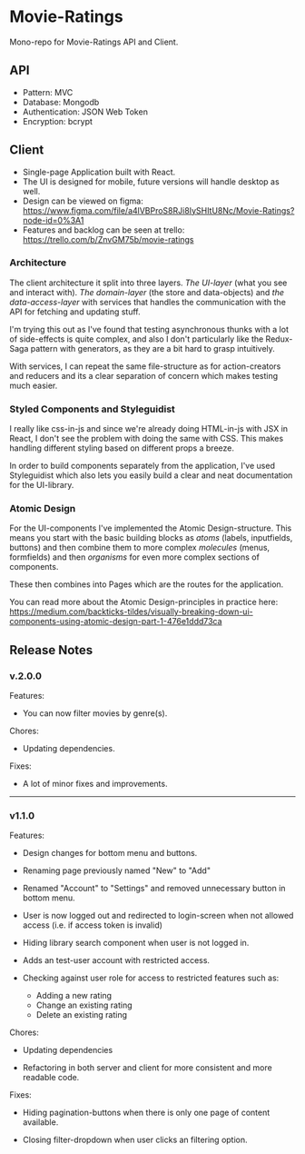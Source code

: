 # Movie-Ratings

Mono-repo for Movie-Ratings API and Client.

## API

- Pattern: MVC
- Database: Mongodb
- Authentication: JSON Web Token
- Encryption: bcrypt

## Client

- Single-page Application built with React.
- The UI is designed for mobile, future versions will handle desktop as well.
- Design can be viewed on figma: https://www.figma.com/file/a4lVBProS8RJi8IySHItU8Nc/Movie-Ratings?node-id=0%3A1
- Features and backlog can be seen at trello: https://trello.com/b/ZnvGM75b/movie-ratings

### Architecture

The client architecture it split into three layers. _The UI-layer_ (what you see and interact with). _The domain-layer_ (the store and data-objects) and _the data-access-layer_ with services that handles the communication with the API for fetching and updating stuff.

I'm trying this out as I've found that testing asynchronous thunks with a lot of side-effects is quite complex, and also I don't particularly like the Redux-Saga pattern with generators, as they are a bit hard to grasp intuitively.

With services, I can repeat the same file-structure as for action-creators and reducers and its a clear separation of concern which makes testing much easier.

### Styled Components and Styleguidist

I really like css-in-js and since we're already doing HTML-in-js with JSX in React, I don't see the problem with doing the same with CSS. This makes handling different styling based on different props a breeze.

In order to build components separately from the application, I've used Styleguidist which also lets you easily build a clear and neat documentation for the UI-library.

### Atomic Design

For the UI-components I've implemented the Atomic Design-structure. This means you start with the basic building blocks as _atoms_ (labels, inputfields, buttons) and then combine them to more complex _molecules_ (menus, formfields) and then _organisms_ for even more complex sections of components.

These then combines into Pages which are the routes for the application.

You can read more about the Atomic Design-principles in practice here: https://medium.com/backticks-tildes/visually-breaking-down-ui-components-using-atomic-design-part-1-476e1ddd73ca

## Release Notes

### v.2.0.0

Features:

- You can now filter movies by genre(s).

Chores:

- Updating dependencies.

Fixes:

- A lot of minor fixes and improvements.

---

### v1.1.0

Features:

- Design changes for bottom menu and buttons.

- Renaming page previously named "New" to "Add"

- Renamed "Account" to "Settings" and removed unnecessary button in bottom menu.

- User is now logged out and redirected to login-screen when not allowed access (i.e. if access token is invalid)

- Hiding library search component when user is not logged in.

- Adds an test-user account with restricted access.

- Checking against user role for access to restricted features such as:
  - Adding a new rating
  - Change an existing rating
  - Delete an existing rating

Chores:

- Updating dependencies

- Refactoring in both server and client for more consistent and more readable code.

Fixes:

- Hiding pagination-buttons when there is only one page of content available.

- Closing filter-dropdown when user clicks an filtering option.
